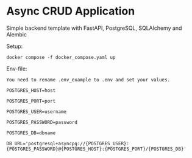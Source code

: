 # Async CRUD Application
Simple backend template with FastAPI, PostgreSQL, SQLAlchemy and Alembic

Setup:

`docker compose -f docker_compose.yaml up`

Env-file:

`You need to rename .env_example to .env and set your values.`

`POSTGRES_HOST=host`

`POSTGRES_PORT=port`

`POSTGRES_USER=username`

`POSTGRES_PASSWORD=password`

`POSTGRES_DB=dbname`

`DB_URL='postgresql+asyncpg://{POSTGRES_USER}:{POSTGRES_PASSWORD}@{POSTGRES_HOST}:{POSTGRES_PORT}/{POSTGRES_DB}'`
